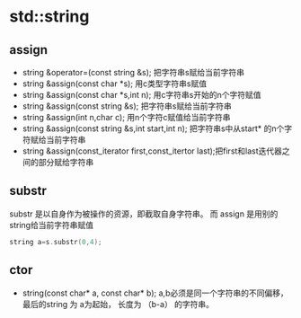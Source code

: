 # std::string 

## assign

* string &operator=(const string &s); 把字符串s赋给当前字符串
* string &assign(const char *s); 用c类型字符串s赋值
* string &assign(const char *s,int n); 用c字符串s开始的n个字符赋值
* string &assign(const string &s); 把字符串s赋给当前字符串
* string &assign(int n,char c); 用n个字符c赋值给当前字符串
* string &assign(const string &s,int start,int n); 把字符串s中从start* 的n个字符赋给当前字符串
* string &assign(const_iterator first,const_itertor last);把first和last迭代器之间的部分赋给字符串

## substr

substr 是以自身作为被操作的资源，即截取自身字符串。
而 assign 是用别的string给当前字符串赋值
```c++
string a=s.substr(0,4); 
```

## ctor

* string(const char* a, const char* b); a,b必须是同一个字符串的不同偏移，最后的string 为 a为起始， 长度为 （b-a） 的字符串。
